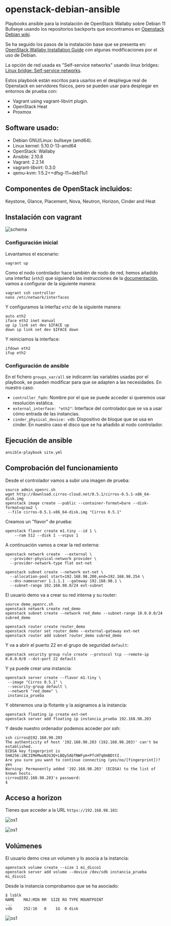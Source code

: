 # openstack-debian-ansible


Playbooks ansible para la instalación de OpenStack Wallaby sobre Debian 11 Bullseye usando los repositorios backports que encontramos en [Openstack Debian wiki](https://wiki.debian.org/OpenStack).

Se ha seguido los pasos de la instalación base que se presenta en: [OpenStack Wallaby Installation Guide](https://docs.openstack.org/wallaby/install/) con algunas modificaciones por el uso de Debian.

La opción de red usada es "Self-service networks" usando linux bridges: [Linux bridge: Self-service networks](https://docs.openstack.org/mitaka/networking-guide/deploy-lb-selfservice.html).

Estos playbook están escritos para usarlos en el despliegue real de Openstack en servidores físicos, pero se pueden usar para desplegar en entornos de prueba con:

* Vagrant using vagrant-libvirt plugin.
* OpenStack Heat
* Proxmox

## Software usado:

- Debian GNU/Linux: bullseye (amd64). 
- Linux kernel: 5.10.0-13-amd64
- OpenStack: Wallaby
- Ansible: 2.10.8
- Vagrant: 2.2.14
- vagrant-libvirt: 0.3.0
- qemu-kvm: 1:5.2++dfsg-11+deb11u1

## Componentes de OpenStack incluidos:

Keystone, Glance, Placement, Nova, Neutron, Horizon, Cinder and Heat

## Instalación con vagrant

![schema](img/openstack-debian-ansible.png)

### Configuración inicial

Levantamos el escenario:

	vagrant up

Como el nodo controlador hace también de nodo de red, hemos añadido una interfaz (`eth2`) que siguiendo las instrucciones de la [documentación](https://docs.openstack.org/install-guide/environment-networking-controller.html), vamos a configurar de la siguiente manera:

    vagrant ssh controller
    nano /etc/network/interfaces

Y configuramos la interfaz `eth2` de la siguiente manera:

```
auto eth2
iface eth2 inet manual
up ip link set dev $IFACE up
down ip link set dev $IFACE down
```

Y reiniciamos la interface:

```
ifdown eth2
ifup eth2
```


### Configuración de ansible

En el fichero `groups_var/all` se indicanm las variables usadas por el playbook, se pueden modificar para que se adapten a las necesidades. En nuestro caso:

* `controller_fqdn`: Nombre por el que se puede acceder si queremos usar resolución estática.
* `external_interface: "eth2"`: Interface del controlador.que se va a usar cómo entrada de las instancias.
* `cinder_physical_device: vdb`: Dispositivo de bloque que se usa en cinder. En nuestro caso el disco que se ha añadido al nodo controlador.

## Ejecución de ansible

    ansible-playbook site.yml

## Comprobación del funcionamiento

Desde el controlador vamos a subir una imagen de prueba:

```
source admin_openrc.sh
wget http://download.cirros-cloud.net/0.5.1/cirros-0.5.1-x86_64-disk.img
openstack image create --public --container-format=bare --disk-format=qcow2 \
 --file cirros-0.5.1-x86_64-disk.img "Cirros 0.5.1"
```

Creamos un "flavor" de prueba:

```
openstack flavor create m1.tiny --id 1 \
    --ram 512 --disk 1 --vcpus 1
```

A continuación vamos a crear la red externa:

```
openstack network create  --external \
  --provider-physical-network provider \
  --provider-network-type flat ext-net

openstack subnet create --network ext-net \
  --allocation-pool start=192.168.98.200,end=192.168.98.254 \
  --dns-nameserver 1.1.1.1 --gateway 192.168.98.1 \
  --subnet-range 192.168.98.0/24 ext-subnet
```

El usuario demo va a crear su red interna y su router:

```
source demo_openrc.sh
openstack network create red_demo
openstack subnet create --network red_demo --subnet-range 10.0.0.0/24 subred_demo

openstack router create router_demo
openstack router set router_demo --external-gateway ext-net
openstack router add subnet router_demo subred_demo
```

Y va a abrir el puerto 22 en el grupo de seguridad `default`:

```
openstack security group rule create --protocol tcp --remote-ip 0.0.0.0/0 --dst-port 22 default
```

Y ya puede crear una instancia:

```
openstack server create --flavor m1.tiny \
 --image "Cirros 0.5.1" \
 --security-group default \
 --network "red_demo" \
 instancia_prueba
 ```


Y obtenemos una ip flotante y la asignamos a la instancia:

```
openstack floating ip create ext-net
openstack server add floating ip instancia_prueba 192.168.98.203
```

Y desde nuestro ordenador podemos acceder por ssh:

```
ssh cirros@192.168.98.203
The authenticity of host '192.168.98.203 (192.168.98.203)' can't be established.
ECDSA key fingerprint is SHA256:iNC3IMeMwoNJG3Q+LBQy5AbTNWFym+PfcHTq0mBDttI.
Are you sure you want to continue connecting (yes/no/[fingerprint])? yes
Warning: Permanently added '192.168.98.203' (ECDSA) to the list of known hosts.
cirros@192.168.98.203's password: 
$ 
```

## Acceso a horizon

Tienes que acceder a la URL `https://192.168.98.101`:

![os1](img/os1.png)

![os1](img/os2.png)

## Volúmenes

El usuario demo crea un volumen y lo asocia a la instancia:

```
openstack volume create --size 1 mi_disco1
openstack server add volume --device /dev/sdb instancia_prueba mi_disco1
```

Desde la instancia comprobamos que se ha asociado:

```
$ lsblk
NAME    MAJ:MIN RM  SIZE RO TYPE MOUNTPOINT
...
vdb     252:16   0    1G  0 disk 
```
![os1](img/os3.png)
